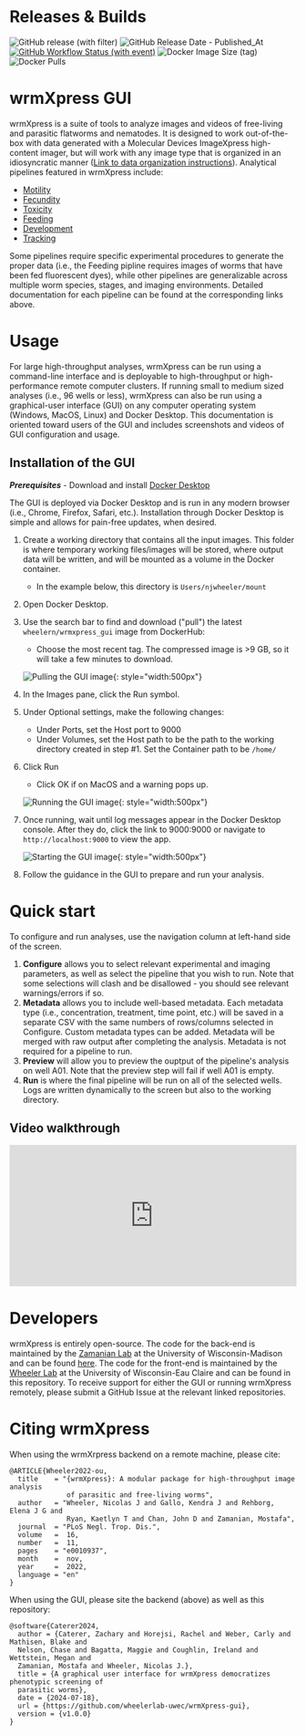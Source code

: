 # Releases & Builds

![GitHub release (with filter)](https://img.shields.io/github/v/release/wheelerlab-uwec/wrmXpress-gui)
![GitHub Release Date - Published_At](https://img.shields.io/github/release-date/wheelerlab-uwec/wrmxpress-gui)
[![GitHub Workflow Status (with event)](https://img.shields.io/github/actions/workflow/status/wheelerlab-uwec/wrmxpress-gui/push-docker-image.yml?event=release)](https://hub.docker.com/r/wheelern/wrmxpress_gui/tags)
![Docker Image Size (tag)](https://img.shields.io/docker/image-size/wheelern/wrmxpress_gui/latest)
![Docker Pulls](https://img.shields.io/docker/pulls/wheelern/wrmxpress_gui)

# wrmXpress GUI

wrmXpress is a suite of tools to analyze images and videos of free-living and parasitic flatworms and nematodes. It is designed to work out-of-the-box with data generated with a Molecular Devices ImageXpress high-content imager, but will work with any image type that is organized in an idiosyncratic manner ([Link to data organization instructions](data_organization.md)). Analytical pipelines featured in wrmXpress include:

- [Motility](pipelines/motility.md)
- [Fecundity](pipelines/fecundity.md)
- [Toxicity](pipelines/toxicity.md)
- [Feeding](pipelines/feeding.md)
- [Development](pipelines/development.md)
- [Tracking](pipelines/tracking.md)

Some pipelines require specific experimental procedures to generate the proper data (i.e., the Feeding pipline requires images of worms that have been fed fluorescent dyes), while other pipelines are generalizable across multiple worm species, stages, and imaging environments. Detailed documentation for each pipeline can be found at the corresponding links above.

# Usage

For large high-throughput analyses, wrmXpress can be run using a command-line interface and is deployable to high-throughput or high-performance remote computer clusters. If running small to medium sized analyses (i.e., 96 wells or less), wrmXpress can also be run using a graphical-user interface (GUI) on any computer operating system (Windows, MacOS, Linux) and Docker Desktop. This documentation is oriented toward users of the GUI and includes screenshots and videos of GUI configuration and usage.

## Installation of the GUI

***Prerequisites*** - Download and install [Docker Desktop](https://www.docker.com/products/docker-desktop/)

The GUI is deployed via Docker Desktop and is run in any modern browser (i.e., Chrome, Firefox, Safari, etc.). Installation through Docker Desktop is simple and allows for pain-free updates, when desired.

1. Create a working directory that contains all the input images. This folder is where temporary working files/images will be stored, where output data will be written, and will be mounted as a volume in the Docker container.
   - In the example below, this directory is `Users/njwheeler/mount`

2. Open Docker Desktop.
3. Use the search bar to find and download ("pull") the latest `wheelern/wrmxpress_gui` image from DockerHub:
   - Choose the most recent tag. The compressed image is >9 GB, so it will take a few minutes to download.

    ![Pulling the GUI image](img/pull.gif){: style="width:500px"}

4. In the Images pane, click the Run symbol.
5. Under Optional settings, make the following changes:
   - Under Ports, set the Host port to 9000
   - Under Volumes, set the Host path to be the path to the working directory created in step #1. Set the Container path to be `/home/`
6. Click Run
   - Click OK if on MacOS and a warning pops up.
  
    ![Running the GUI image](img/run.gif){: style="width:500px"}

7. Once running, wait until log messages appear in the Docker Desktop console. After they do, click the link to 9000:9000 or navigate to `http://localhost:9000` to view the app.

    ![Starting the GUI image](img/start.gif){: style="width:500px"}

8. Follow the guidance in the GUI to prepare and run your analysis.

# Quick start

To configure and run analyses, use the navigation column at left-hand side of the screen.

1. **Configure** allows you to select relevant experimental and imaging parameters, as well as select the pipeline that you wish to run. Note that some selections will clash and be disallowed - you should see relevant warnings/errors if so.
2. **Metadata** allows you to include well-based metadata. Each metadata type (i.e., concentration, treatment, time point, etc.) will be saved in a separate CSV with the same numbers of rows/columns selected in Configure.
Custom metadata types can be added. Metadata will be merged with raw output after completing the analysis. Metadata is not required for a pipeline to run.
3. **Preview** will allow you to preview the ouptput of the pipeline's analysis on well A01. Note that the preview step will fail if well A01 is empty.
4. **Run** is where the final pipeline will be run on all of the selected wells. Logs are written dynamically to the screen but also to the working directory.

## Video walkthrough

<div style="padding:49.12% 0 0 0;position:relative;"><iframe src="https://player.vimeo.com/video/986779390?badge=0&amp;autopause=0&amp;player_id=0&amp;app_id=58479" frameborder="0" allow="autoplay; fullscreen; picture-in-picture; clipboard-write" style="position:absolute;top:0;left:0;width:100%;height:100%;" title="wrmXpress GUI Walkthrough"></iframe></div><script src="https://player.vimeo.com/api/player.js"></script>

# Developers

wrmXpress is entirely open-source. The code for the back-end is maintained by the [Zamanian Lab](https://www.zamanianlab.org/) at the University of Wisconsin-Madison and can be found [here](https://github.com/zamanianlab/wrmXpress). The code for the front-end is maintained by the [Wheeler Lab](https://wheelerlab.bio/) at the University of Wisconsin-Eau Claire and can be found in this repository. To receive support for either the GUI or running wrmXpress remotely, please submit a GitHub Issue at the relevant linked repositories.

# Citing wrmXpress

When using the wrmXrpress backend on a remote machine, please cite:

    @ARTICLE{Wheeler2022-ou,
      title    = "{wrmXpress}: A modular package for high-throughput image analysis
                  of parasitic and free-living worms",
      author   = "Wheeler, Nicolas J and Gallo, Kendra J and Rehborg, Elena J G and
                  Ryan, Kaetlyn T and Chan, John D and Zamanian, Mostafa",
      journal  = "PLoS Negl. Trop. Dis.",
      volume   =  16,
      number   =  11,
      pages    = "e0010937",
      month    =  nov,
      year     =  2022,
      language = "en"
    }

When using the GUI, please site the backend (above) as well as this repository:

    @software{Caterer2024,
      author = {Caterer, Zachary and Horejsi, Rachel and Weber, Carly and Mathisen, Blake and 
      Nelson, Chase and Bagatta, Maggie and Coughlin, Ireland and Wettstein, Megan and 
      Zamanian, Mostafa and Wheeler, Nicolas J.},
      title = {A graphical user interface for wrmXpress democratizes phenotypic screening of 
      parasitic worms},
      date = {2024-07-18},
      url = {https://github.com/wheelerlab-uwec/wrmXpress-gui},
      version = {v1.0.0}
    }
